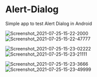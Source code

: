 # Alert-Dialog
Simple app to test Alert Dialog in Android


![Screenshot_2021-07-25-15-22-2000](https://user-images.githubusercontent.com/85061997/126898981-f0be7cf4-32fc-4205-9ede-2a79a17b33df.png)  ![Screenshot_2021-07-25-15-22-47777](https://user-images.githubusercontent.com/85061997/126898983-8ec69b57-b953-4469-95b2-b23f5601e130.png)


![Screenshot_2021-07-25-15-23-02222](https://user-images.githubusercontent.com/85061997/126898989-52a02053-eeeb-4ccb-9973-59e8efde6198.png)  ![Screenshot_2021-07-25-15-23-21111](https://user-images.githubusercontent.com/85061997/126898996-68b8c147-2117-4f39-92d8-b9cac852cf2f.png)


![Screenshot_2021-07-25-15-23-3666](https://user-images.githubusercontent.com/85061997/126899028-9864aba2-5226-4e33-bfc9-f6f6c5e9fd33.png)  ![Screenshot_2021-07-25-15-23-49999](https://user-images.githubusercontent.com/85061997/126899048-2b1fd799-484a-40e0-b2fc-cdff79e7634c.png)


